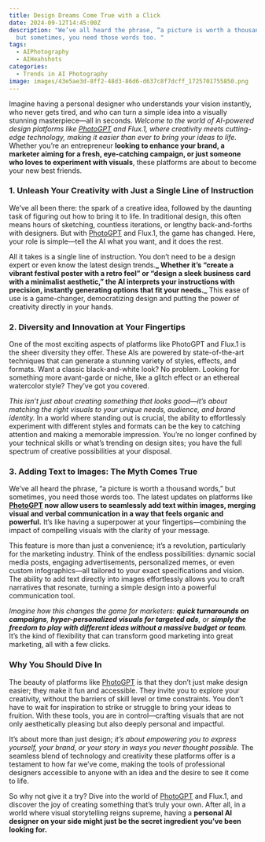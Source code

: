 ```yaml
---
title: Design Dreams Come True with a Click
date: 2024-09-12T14:45:00Z
description: "We’ve all heard the phrase, “a picture is worth a thousand words,”
  but sometimes, you need those words too. "
tags:
  - AIPhotography
  - AIHeahshots
categories:
  - Trends in AI Photography
image: images/43e5ae3d-8ff2-48d3-86d6-d637c8f7dcff_1725701755850.png
---
```

Imagine having a personal designer who understands your vision instantly, who never gets tired, and who can turn a simple idea into a visually stunning masterpiece—all in seconds. *Welcome to the world of AI-powered design platforms like [PhotoGPT](https://www.photogptai.com) and Flux.1, where creativity meets cutting-edge technology, making it easier than ever to bring your ideas to life.* Whether you’re an entrepreneur **looking to enhance your brand, a marketer aiming for a fresh, eye-catching campaign, or just someone who loves to experiment with visuals**, these platforms are about to become your new best friends.

### 1. **Unleash Your Creativity with Just a Single Line of Instruction**

We’ve all been there: the spark of a creative idea, followed by the daunting task of figuring out how to bring it to life. In traditional design, this often means hours of sketching, countless iterations, or lengthy back-and-forths with designers. But with [PhotoGPT](https://www.photogptai.com) and Flux.1, the game has changed. Here, your role is simple—tell the AI what you want, and it does the rest.

All it takes is a single line of instruction. You don’t need to be a design expert or even know the latest design trends.**_ Whether it’s “create a vibrant festival poster with a retro feel” or “design a sleek business card with a minimalist aesthetic,” the AI interprets your instructions with precision, instantly generating options that fit your needs._** This ease of use is a game-changer, democratizing design and putting the power of creativity directly in your hands.

### 2. **Diversity and Innovation at Your Fingertips**

One of the most exciting aspects of platforms like PhotoGPT and Flux.1 is the sheer diversity they offer. These AIs are powered by state-of-the-art techniques that can generate a stunning variety of styles, effects, and formats. Want a classic black-and-white look? No problem. Looking for something more avant-garde or niche, like a glitch effect or an ethereal watercolor style? They’ve got you covered.

_This isn’t just about creating something that looks good—it’s about matching the right visuals to your unique needs, audience, and brand identity._ In a world where standing out is crucial, the ability to effortlessly experiment with different styles and formats can be the key to catching attention and making a memorable impression. You’re no longer confined by your technical skills or what’s trending on design sites; you have the full spectrum of creative possibilities at your disposal.

### 3. **Adding Text to Images: The Myth Comes True**

We’ve all heard the phrase, “a picture is worth a thousand words,” but sometimes, you need those words too. The latest updates on platforms like **[PhotoGPT](https://www.photogptai.com) now allow users to seamlessly add text within images, merging visual and verbal communication in a way that feels organic and powerful.** It’s like having a superpower at your fingertips—combining the impact of compelling visuals with the clarity of your message.

This feature is more than just a convenience; it’s a revolution, particularly for the marketing industry. Think of the endless possibilities: dynamic social media posts, engaging advertisements, personalized memes, or even custom infographics—all tailored to your exact specifications and vision. The ability to add text directly into images effortlessly allows you to craft narratives that resonate, turning a simple design into a powerful communication tool.

*Imagine how this changes the game for marketers: **quick turnarounds on campaigns**, **hyper-personalized visuals for targeted ads**, or **simply the freedom to play with different ideas without a massive budget or team**.* It’s the kind of flexibility that can transform good marketing into great marketing, all with a few clicks.

### **Why You Should Dive In**

The beauty of platforms like [PhotoGPT](https://www.photogptai.com) is that they don’t just make design easier; they make it fun and accessible. They invite you to explore your creativity, without the barriers of skill level or time constraints. You don’t have to wait for inspiration to strike or struggle to bring your ideas to fruition. With these tools, you are in control—crafting visuals that are not only aesthetically pleasing but also deeply personal and impactful.

It’s about more than just design; _it’s about empowering you to express yourself, your brand, or your story in ways you never thought possible._ The seamless blend of technology and creativity these platforms offer is a testament to how far we’ve come, making the tools of professional designers accessible to anyone with an idea and the desire to see it come to life.

So why not give it a try? Dive into the world of [PhotoGPT](https://www.photogptai.com) and Flux.1, and discover the joy of creating something that’s truly your own. After all, in a world where visual storytelling reigns supreme, having a **personal AI designer on your side might just be the secret ingredient you’ve been looking for.**
